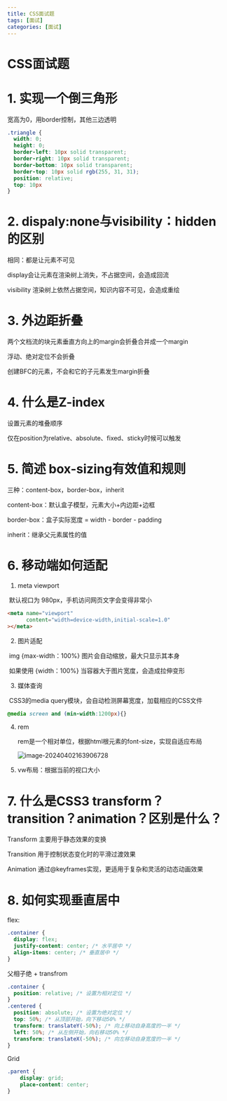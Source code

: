 ```yaml
---
title: CSS面试题
tags: [面试]
categories: [面试]
---
```

# CSS面试题

# 1. 实现一个倒三角形

宽高为0，用border控制，其他三边透明

~~~css
.triangle {
  width: 0;
  height: 0;
  border-left: 10px solid transparent;
  border-right: 10px solid transparent;
  border-bottom: 10px solid transparent;
  border-top: 10px solid rgb(255, 31, 31);
  position: relative;
  top: 10px
}
~~~



# 2. dispaly:none与visibility：hidden的区别

相同：都是让元素不可见

display会让元素在渲染树上消失，不占据空间，会造成回流

visibility 渲染树上依然占据空间，知识内容不可见，会造成重绘



# 3. 外边距折叠

两个文档流的块元素垂直方向上的margin会折叠合并成一个margin

浮动、绝对定位不会折叠

创建BFC的元素，不会和它的子元素发生margin折叠



# 4. 什么是Z-index

设置元素的堆叠顺序

仅在position为relative、absolute、fixed、sticky时候可以触发



# 5. 简述 box-sizing有效值和规则

三种：content-box，border-box，inherit

content-box：默认盒子模型，元素大小+内边距+边框

border-box：盒子实际宽度 = width - border - padding

inherit：继承父元素属性的值



# 6. 移动端如何适配

1. meta viewport

​	默认视口为 980px，手机访问网页文字会变得非常小

~~~html
<meta name="viewport"
      content="width=device-width,initial-scale=1.0"
></meta>
~~~

2. 图片适配

​	img {max-width：100%} 图片会自动缩放，最大只显示其本身

​	如果使用 {width：100%} 当容器大于图片宽度，会造成拉伸变形

3. 媒体查询

​	CSS3的media query模块，会自动检测屏幕宽度，加载相应的CSS文件

~~~css
@media screen and (min-width:1200px){}
~~~

4. rem

   rem是一个相对单位，根据html根元素的font-size，实现自适应布局

   ![image-20240402163906728](/images\image-20240402163906728.png)

5.  vw布局：根据当前的视口大小



# 7. 什么是CSS3 transform？transition？animation？区别是什么？

Transform 主要用于静态效果的变换

Transition 用于控制状态变化时的平滑过渡效果

Animation 通过@keyframes实现，更适用于复杂和灵活的动态动画效果



# 8. 如何实现垂直居中

flex:

~~~css
.container {  
  display: flex;  
  justify-content: center; /* 水平居中 */  
  align-items: center; /* 垂直居中 */  
}  
~~~

父相子绝 + transfrom

~~~css
.container {  
  position: relative; /* 设置为相对定位 */  
}  
.centered {  
  position: absolute; /* 设置为绝对定位 */  
  top: 50%; /* 从顶部开始，向下移动50% */  
  transform: translateY(-50%); /* 向上移动自身高度的一半 */  
  left: 50%; /* 从左侧开始，向右移动50% */  
  transform: translateX(-50%); /* 向左移动自身宽度的一半 */  
}  
~~~

Grid

~~~css
.parent {
	display: grid;
	place-content: center;
}
~~~



